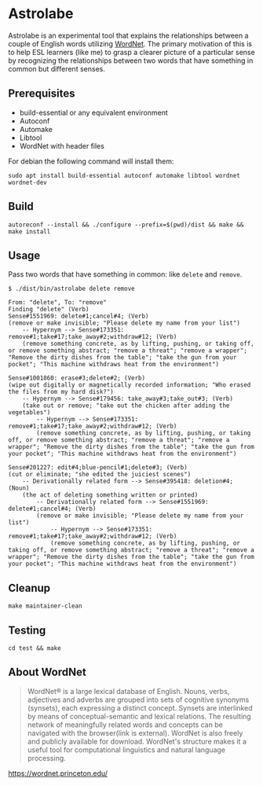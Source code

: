 # Astrolabe

Astrolabe is an experimental tool that explains the relationships between a couple of English words utilizing [WordNet](https://wordnet.princeton.edu/). The primary motivation of this is to help ESL learners (like me) to grasp a clearer picture of a particular sense by recognizing the relationships between two words that have something in common but different senses.

## Prerequisites

* build-essential or any equivalent environment
* Autoconf
* Automake
* Libtool
* WordNet with header files

For debian the following command will install them:

```shell
sudo apt install build-essential autoconf automake libtool wordnet wordnet-dev
```

## Build

```shell
autoreconf --install && ./configure --prefix=$(pwd)/dist && make && make install
```

## Usage

Pass two words that have something in common: like `delete` and `remove`.

```
$ ./dist/bin/astrolabe delete remove

From: "delete", To: "remove"
Finding "delete" (Verb)
Sense#1551969: delete#1;cancel#4; (Verb)
(remove or make invisible; "Please delete my name from your list")
    -- Hypernym --> Sense#173351: remove#1;take#17;take_away#2;withdraw#12; (Verb)
    (remove something concrete, as by lifting, pushing, or taking off, or remove something abstract; "remove a threat"; "remove a wrapper"; "Remove the dirty dishes from the table"; "take the gun from your pocket"; "This machine withdraws heat from the environment")

Sense#1001860: erase#3;delete#2; (Verb)
(wipe out digitally or magnetically recorded information; "Who erased the files from my hard disk?")
    -- Hypernym --> Sense#179456: take_away#3;take_out#3; (Verb)
    (take out or remove; "take out the chicken after adding the vegetables")
        -- Hypernym --> Sense#173351: remove#1;take#17;take_away#2;withdraw#12; (Verb)
        (remove something concrete, as by lifting, pushing, or taking off, or remove something abstract; "remove a threat"; "remove a wrapper"; "Remove the dirty dishes from the table"; "take the gun from your pocket"; "This machine withdraws heat from the environment")

Sense#201227: edit#4;blue-pencil#1;delete#3; (Verb)
(cut or eliminate; "she edited the juiciest scenes")
    -- Derivationally related form --> Sense#395418: deletion#4; (Noun)
    (the act of deleting something written or printed)
        -- Derivationally related form --> Sense#1551969: delete#1;cancel#4; (Verb)
        (remove or make invisible; "Please delete my name from your list")
            -- Hypernym --> Sense#173351: remove#1;take#17;take_away#2;withdraw#12; (Verb)
            (remove something concrete, as by lifting, pushing, or taking off, or remove something abstract; "remove a threat"; "remove a wrapper"; "Remove the dirty dishes from the table"; "take the gun from your pocket"; "This machine withdraws heat from the environment")
```

## Cleanup

```shell
make maintainer-clean
```

## Testing

```shell
cd test && make
```

## About WordNet

> WordNet® is a large lexical database of English. Nouns, verbs, adjectives and adverbs are grouped into sets of cognitive synonyms (synsets), each expressing a distinct concept. Synsets are interlinked by means of conceptual-semantic and lexical relations. The resulting network of meaningfully related words and concepts can be navigated with the browser(link is external). WordNet is also freely and publicly available for download. WordNet's structure makes it a useful tool for computational linguistics and natural language processing.

https://wordnet.princeton.edu/
